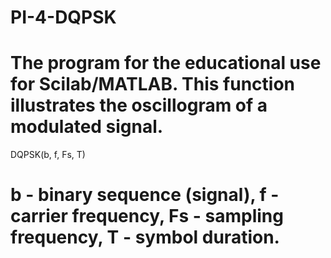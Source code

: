 # PI-4-DQPSK
# The program for the educational use for Scilab/MATLAB. This function illustrates the oscillogram of a modulated signal.
DQPSK(b, f, Fs, T)
# b - binary sequence (signal), f - carrier frequency, Fs - sampling frequency, T - symbol duration.
